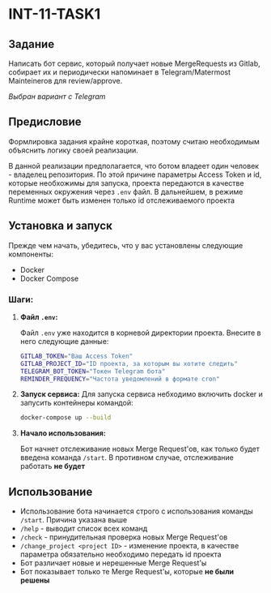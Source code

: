 # INT-11-TASK1

## Задание
Написать бот сервис, который получает новые MergeRequests из
Gitlab, собирает их и периодически напоминает в Telegram/Matermost
Mainteinerов для review/approve.

*Выбран вариант с Telegram*

## Предисловие
Формлировка задания крайне короткая, поэтому считаю необходимым объяснить логику
своей реализации.

В данной реализации предполагается, что ботом владеет один человек - владелец репозитория.
По этой причине параметры Access Token и id, которые необхожимы для запуска, проекта передаются 
в качестве переменных окружения через `.env` файл. В дальнейшем, в режиме Runtime может
быть изменен только id отслеживаемого проекта

## Установка и запуск

Прежде чем начать, убедитесь, что у вас установлены следующие компоненты:
- Docker
- Docker Compose

### Шаги:

1. **Файл `.env`:**

    Файл `.env` уже находится в корневой директории проекта. Внесите в него следующие данные:
    ```bash
    GITLAB_TOKEN="Ваш Access Token"
    GITLAB_PROJECT_ID="ID проекта, за которым вы хотите следить"
    TELEGRAM_BOT_TOKEN="Токен Telegram бота"
    REMINDER_FREQUENCY="Частота уведомлений в формате cron"
   ```

2. **Запуск сервиса:**
   Для запуска сервиса небходимо включить docker и запусить контейнеры командой:
   ```bash
   docker-compose up --build
   ```

3. **Начало использования:**

    Бот начнет отслеживание новых Merge Request'ов, как только будет введена команда `/start`.
    В противном случае, отслеживание работать **не будет**


## Использование

- Использование бота начинается строго с использования команды `/start`. Причина указана выше
- `/help` - выводит список всех команд
- `/check` - принудительная проверка новых Merge Request'ов
- `/change_project <project ID>` - изменение проекта, в качестве параметра обязательно необходимо передать 
id проекта
- Бот различает новые и нерешенные Merge Request'ы
- Бот показывает только те Merge Request'ы, которые **не были решены**